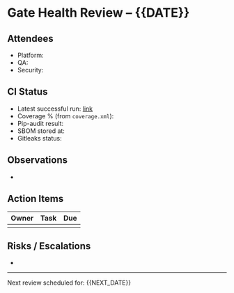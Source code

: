 # Gate Health Review – {{DATE}}

## Attendees
- Platform:
- QA:
- Security:

## CI Status
- Latest successful run: [link]()
- Coverage % (from `coverage.xml`): 
- Pip-audit result: 
- SBOM stored at: 
- Gitleaks status: 

## Observations
- 

## Action Items
| Owner | Task | Due |
| ----- | ---- | --- |
|       |      |     |

## Risks / Escalations
- 

---
Next review scheduled for: {{NEXT_DATE}}
